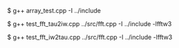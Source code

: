 
$ g++ array_test.cpp -I ../include

$ g++ test_fft_tau2iw.cpp ../src/fft.cpp -I ../include -lfftw3

$ g++ test_fft_iw2tau.cpp ../src/fft.cpp -I ../include -lfftw3

